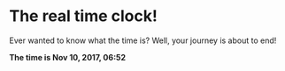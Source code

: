 # The real time clock!

Ever wanted to know what the time is? Well, your journey is about to end!

**The time is Nov 10, 2017, 06:52**